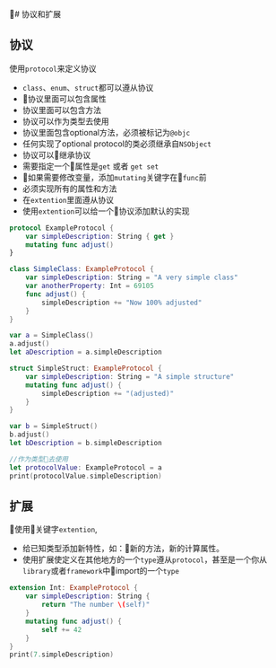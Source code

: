 # 协议和扩展

## 协议
使用`protocol`来定义协议
* `class`、`enum`、`struct`都可以遵从协议
* 协议里面可以包含属性
* 协议里面可以包含方法
* 协议可以作为类型去使用
* 协议里面包含optional方法，必须被标记为`@objc`
* 任何实现了optional protocol的类必须继承自`NSObject`
* 协议可以继承协议
* 需要指定一个属性是`get` 或者 `get set`
* 如果需要修改变量，添加`mutating`关键字在`func`前
* 必须实现所有的属性和方法
* 在`extention`里面遵从协议
* 使用`extention`可以给一个协议添加默认的实现
```swift
protocol ExampleProtocol {
    var simpleDescription: String { get }
    mutating func adjust()
}

class SimpleClass: ExampleProtocol {
    var simpleDescription: String = "A very simple class"
    var anotherProperty: Int = 69105
    func adjust() {
        simpleDescription += "Now 100% adjusted"
    }
}

var a = SimpleClass()
a.adjust()
let aDescription = a.simpleDescription

struct SimpleStruct: ExampleProtocol {
    var simpleDescription: String = "A simple structure"
    mutating func adjust() {
        simpleDescription += "(adjusted)"
    }
}

var b = SimpleStruct()
b.adjust()
let bDescription = b.simpleDescription

//作为类型去使用
let protocolValue: ExampleProtocol = a
print(protocolValue.simpleDescription)

```

## 扩展
使用关键字`extention`,
* 给已知类型添加新特性，如：新的方法，新的计算属性。
* 使用扩展使定义在其他地方的一个`type`遵从`protocol`，甚至是一个你从`library`或者`framework`中import的一个`type`

```swift
extension Int: ExampleProtocol {
    var simpleDescription: String {
        return "The number \(self)"
    }
    mutating func adjust() {
        self += 42
    }
}
print(7.simpleDescription)
```

